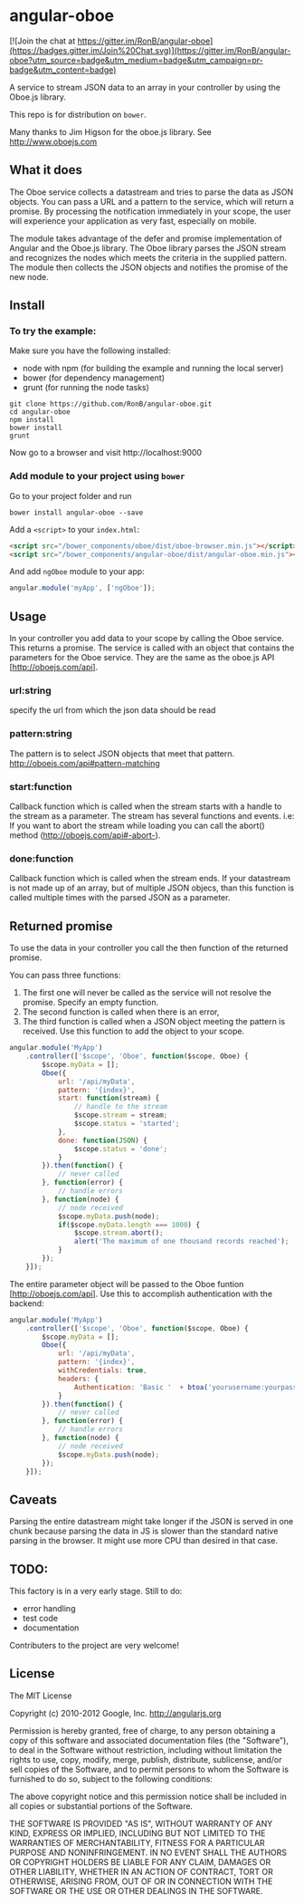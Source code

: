 # angular-oboe

[![Join the chat at https://gitter.im/RonB/angular-oboe](https://badges.gitter.im/Join%20Chat.svg)](https://gitter.im/RonB/angular-oboe?utm_source=badge&utm_medium=badge&utm_campaign=pr-badge&utm_content=badge)

A service to stream JSON data to an array in your controller by using the Oboe.js library.

This repo is for distribution on `bower`. 

Many thanks to Jim Higson for the oboe.js library.
See http://www.oboejs.com

## What it does
The Oboe service collects a datastream and tries to parse the data as JSON objects.
You can pass a URL and a pattern to the service, which will return a promise. By processing the notification immediately in your scope, the user will experience your application as very fast, especially on mobile.

The module takes advantage of the defer and promise implementation of Angular and the Oboe.js library.
The Oboe library parses the JSON stream and recognizes the nodes which meets the criteria in the supplied pattern.
The module then collects the JSON objects and notifies the promise of the new node.

## Install

### To try the example:

Make sure you have the following installed:

* node with npm (for building the example and running the local server)
* bower (for dependency management)
* grunt (for running the node tasks)

```shell
git clone https://github.com/RonB/angular-oboe.git
cd angular-oboe
npm install
bower install
grunt
```
Now go to a browser and visit http://localhost:9000 


### Add module to your project using `bower`

Go to your project folder and run

```shell
bower install angular-oboe --save
```

Add a `<script>` to your `index.html`:

```html
<script src="/bower_components/oboe/dist/oboe-browser.min.js"></script>
<script src="/bower_components/angular-oboe/dist/angular-oboe.min.js"></script>
```

And add `ngOboe` module to your app:

```javascript
angular.module('myApp', ['ngOboe']);
```

## Usage

In your controller you add data to your scope by calling the Oboe service. This returns a promise.
The service is called with an object that contains the parameters for the Oboe service.
They  are the same as the oboe.js API [http://oboejs.com/api].

### url:string
specify the url from which the json data should be read

### pattern:string
The pattern is to select JSON objects that meet that pattern.
http://oboejs.com/api#pattern-matching

### start:function
Callback function which is called when the stream starts with a handle to the stream as a parameter.
The stream has several functions and events. 
i.e: If you want to abort the stream while loading you can call the abort() method (http://oboejs.com/api#-abort-).

### done:function
Callback function which is called when the stream ends. 
If your datastream is not made up of an array, but of multiple JSON objecs, than this function is called multiple times with the parsed JSON as a parameter.

## Returned promise
To use the data in your controller you call the then function of the returned promise.

You can pass three functions:

1. The first one will never be called as the service will not resolve the promise. Specify an empty function.
2. The second function is called when there is an error,
3. The third function is called when a JSON object meeting the pattern is received. Use this function to add the object to your scope.

```javascript
angular.module('MyApp')
    .controller(['$scope', 'Oboe', function($scope, Oboe) {
        $scope.myData = [];
        Oboe({
            url: '/api/myData',
            pattern: '{index}',
            start: function(stream) {
                // handle to the stream
                $scope.stream = stream;
                $scope.status = 'started';
            },
            done: function(JSON) {
                $scope.status = 'done';
            }
        }).then(function() {
            // never called
        }, function(error) {
            // handle errors
        }, function(node) {
            // node received
            $scope.myData.push(node);
            if($scope.myData.length === 1000) {
                $scope.stream.abort();
                alert('The maximum of one thousand records reached');
            }
        });
    }]);
```

The entire parameter object will be passed to the Oboe funtion [http://oboejs.com/api].
Use this to accomplish authentication with the backend:

```javascript
angular.module('MyApp')
    .controller(['$scope', 'Oboe', function($scope, Oboe) {
        $scope.myData = [];
        Oboe({
            url: '/api/myData',
            pattern: '{index}',
            withCredentials: true,
            headers: {
                Authentication: 'Basic '  + btoa('yourusername:yourpassword')
            }
        }).then(function() {
            // never called
        }, function(error) {
            // handle errors
        }, function(node) {
            // node received
            $scope.myData.push(node);
        });
    }]);
```

## Caveats

Parsing the entire datastream might take longer if the JSON is served in one chunk because parsing the
data in JS is slower than the standard native parsing in the browser. It might use more CPU than desired in that case.


## TODO:
This factory is in a very early stage.
Still to do:

* error handling
* test code
* documentation

Contributers to the project are very welcome!

## License

The MIT License

Copyright (c) 2010-2012 Google, Inc. http://angularjs.org

Permission is hereby granted, free of charge, to any person obtaining a copy
of this software and associated documentation files (the "Software"), to deal
in the Software without restriction, including without limitation the rights
to use, copy, modify, merge, publish, distribute, sublicense, and/or sell
copies of the Software, and to permit persons to whom the Software is
furnished to do so, subject to the following conditions:

The above copyright notice and this permission notice shall be included in
all copies or substantial portions of the Software.

THE SOFTWARE IS PROVIDED "AS IS", WITHOUT WARRANTY OF ANY KIND, EXPRESS OR
IMPLIED, INCLUDING BUT NOT LIMITED TO THE WARRANTIES OF MERCHANTABILITY,
FITNESS FOR A PARTICULAR PURPOSE AND NONINFRINGEMENT. IN NO EVENT SHALL THE
AUTHORS OR COPYRIGHT HOLDERS BE LIABLE FOR ANY CLAIM, DAMAGES OR OTHER
LIABILITY, WHETHER IN AN ACTION OF CONTRACT, TORT OR OTHERWISE, ARISING FROM,
OUT OF OR IN CONNECTION WITH THE SOFTWARE OR THE USE OR OTHER DEALINGS IN
THE SOFTWARE.
